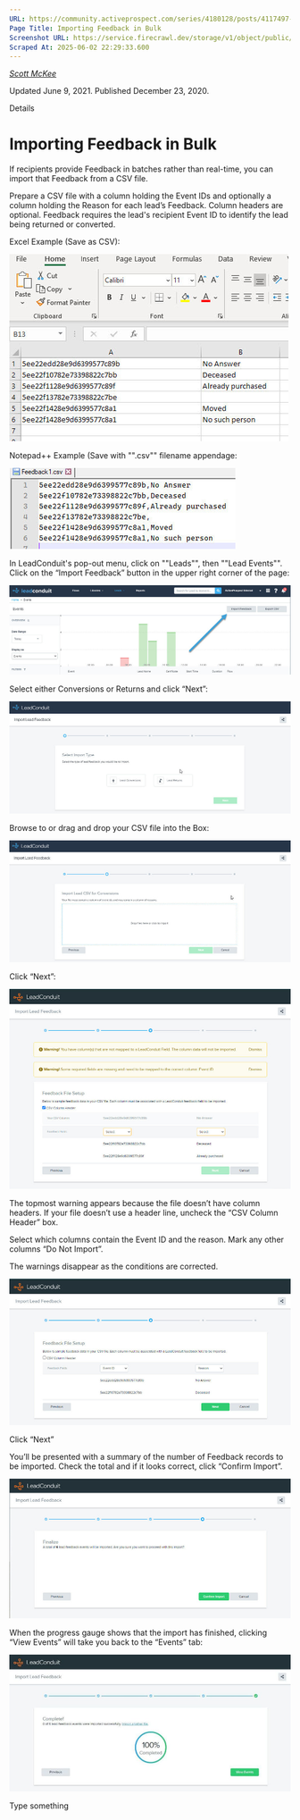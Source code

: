 ```yaml
---
URL: https://community.activeprospect.com/series/4180128/posts/4117497-importing-feedback-in-bulk
Page Title: Importing Feedback in Bulk
Screenshot URL: https://service.firecrawl.dev/storage/v1/object/public/media/screenshot-a5db1300-4c82-4a9e-a03a-fdc38be671fb.png
Scraped At: 2025-06-02 22:29:33.600
---
```



[_Scott McKee_](https://community.activeprospect.com/memberships/7557680-scott-mckee)

Updated June 9, 2021. Published December 23, 2020.

Details

# Importing Feedback in Bulk

If recipients provide Feedback in batches rather than real-time, you can import that Feedback from a CSV file.

Prepare a CSV file with a column holding the Event IDs and optionally a column holding the Reason for each lead’s Feedback. Column headers are optional. Feedback requires the lead's recipient Event ID to identify the lead being returned or converted.

Excel Example (Save as CSV):

![](images/image-1.png)

Notepad++ Example (Save with "".csv"" filename appendage:

![](images/image-2.png)

In LeadConduit's pop-out menu, click on ""Leads"", then ""Lead Events"". Click on the “Import Feedback” button in the upper right corner of the page:

![](images/image-3.png)

Select either Conversions or Returns and click “Next”:

![](images/image-4.png)

Browse to or drag and drop your CSV file into the Box:

![](images/image-5.png)

Click “Next”:

![](images/image-6.png)

The topmost warning appears because the file doesn’t have column headers. If your file doesn’t use a header line, uncheck the “CSV Column Header” box.

Select which columns contain the Event ID and the reason. Mark any other columns “Do Not Import”.

The warnings disappear as the conditions are corrected.

![](images/image-7.png)

Click “Next”

You’ll be presented with a summary of the number of Feedback records to be imported. Check the total and if it looks correct, click “Confirm Import”.

![](images/image-8.png)

When the progress gauge shows that the import has finished, clicking “View Events” will take you back to the “Events” tab:

![](images/image-9.png)

Type something
